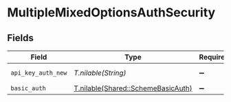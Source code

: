 # MultipleMixedOptionsAuthSecurity


## Fields

| Field                                                                        | Type                                                                         | Required                                                                     | Description                                                                  | Example                                                                      |
| ---------------------------------------------------------------------------- | ---------------------------------------------------------------------------- | ---------------------------------------------------------------------------- | ---------------------------------------------------------------------------- | ---------------------------------------------------------------------------- |
| `api_key_auth_new`                                                           | *T.nilable(String)*                                                          | :heavy_minus_sign:                                                           | N/A                                                                          | Token <YOUR_API_KEY>                                                         |
| `basic_auth`                                                                 | [T.nilable(Shared::SchemeBasicAuth)](../../models/shared/schemebasicauth.md) | :heavy_minus_sign:                                                           | N/A                                                                          |                                                                              |